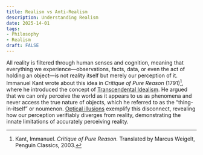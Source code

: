 ```yaml
---
title: Realism vs Anti-Realism
description: Understanding Realism
date: 2025-14-01
tags:
- Philosophy
- Realism
draft: FALSE
---
```


All reality is filtered through human senses and cognition, meaning that everything we experience—observations, facts, data, or even the act of holding an object—is not reality itself but merely our perception of it. Immanuel Kant wrote about this idea in *Critique of Pure Reason* (1791)[^1], where he introduced the concept of [Transcendental Idealism](https://plato.stanford.edu/entries/kant-transcendental-idealism/). He argued that we can only perceive the world as it appears to us as phenomena and never access the true nature of objects, which he referred to as the “thing-in-itself” or noumenon. [Optical illusions](https://en.wikipedia.org/wiki/Optical_illusion) exemplify this disconnect, revealing how our perception verifiably diverges from reality, demonstrating the innate limitations of accurately perceiving reality.

[^1]: Kant, Immanuel. *Critique of Pure Reason.* Translated by Marcus Weigelt, Penguin Classics, 2003.

